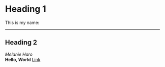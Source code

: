 # Heading 1
This is my name:
***
## Heading 2
*Melanie Haro* <br />
**Hello, World**
[Link](https://calendar.google.com/calendar/u/0/r/week)


